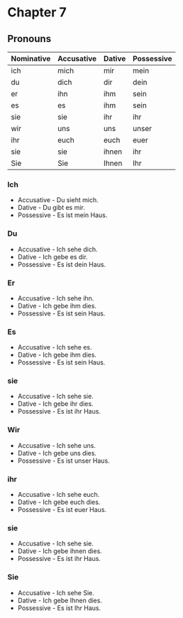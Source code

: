 # Chapter 7

## Pronouns <br />

|  Nominative| Accusative|   Dative  | Possessive|
|------------|-----------|-----------|-----------|
|    ich     |   mich    |    mir    |  mein     |
|    du      |   dich    |    dir    |  dein     |
|    er      |   ihn     |    ihm    |  sein     |
|    es      |   es      |    ihm    |  sein     |
|    sie     |   sie     |    ihr    |  ihr      |
|    wir     |   uns     |    uns    |  unser    |
|    ihr     |   euch    |    euch   |  euer     |
|    sie     |   sie     |    ihnen  |  ihr      |
|    Sie     |   Sie     |    Ihnen  |  Ihr      |


### Ich
* Accusative - Du sieht mich.<br />
* Dative - Du gibt es mir.<br />
* Possessive - Es ist mein Haus.<br />

### Du
* Accusative - Ich sehe dich.<br />
* Dative - Ich gebe es dir.<br />
* Possessive - Es ist dein Haus.<br />


### Er
* Accusative - Ich sehe ihn.<br />
* Dative - Ich gebe ihm dies.<br />
* Possessive - Es ist sein Haus.<br />

### Es
* Accusative - Ich sehe es.<br />
* Dative - Ich gebe ihm dies.<br />
* Possessive - Es ist sein Haus.<br />

### sie
* Accusative - Ich sehe sie.<br />
* Dative - Ich gebe ihr dies.<br />
* Possessive - Es ist ihr Haus.<br />

### Wir
* Accusative - Ich sehe uns.<br />
* Dative - Ich gebe uns dies.<br />
* Possessive - Es ist unser Haus.<br />

### ihr
* Accusative - Ich sehe euch.<br />
* Dative - Ich gebe euch dies.<br />
* Possessive - Es ist euer Haus.<br />


### sie
* Accusative - Ich sehe sie.<br />
* Dative - Ich gebe ihnen dies.<br />
* Possessive - Es ist ihr Haus.<br />

### Sie
* Accusative - Ich sehe Sie.<br />
* Dative - Ich gebe Ihnen dies.<br />
* Possessive - Es ist Ihr Haus.<br />